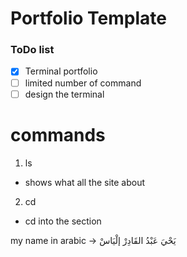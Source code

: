 # Portfolio Template 

### ToDo list 

<!-- - [ ] Hero section 
    - [ ] using `paritcle.js` as a background of my name 
    - 
    - Here will write my name and what is my passion 
- [ ] About section 
    -
    -  -->
- [x] Terminal portfolio 
- [ ] limited number of command 
- [ ] design the terminal 

# commands 
1. ls 
- shows what all the site about 

2. cd 
- cd into the section

my name in arabic ->
يَحْيَ عَبْدُ القَادِرْ إلْيَاسْ
